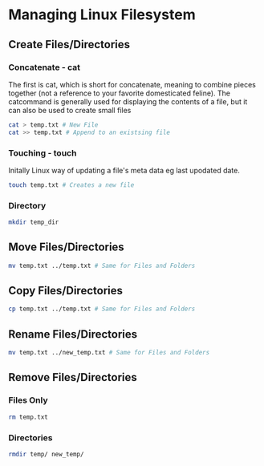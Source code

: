 # Managing Linux Filesystem

## Create Files/Directories

### Concatenate - cat

The first is cat, which is short for concatenate, meaning to combine pieces
together (not a reference to your favorite domesticated feline). The catcommand is
generally used for displaying the contents of a file, but it can also be used to create
small files

```zsh
cat > temp.txt # New File
cat >> temp.txt # Append to an existsing file
```

### Touching - touch

Initally Linux way of updating a file's meta data eg last upodated date.

```zsh
touch temp.txt # Creates a new file 
```

### Directory

```zsh
mkdir temp_dir
```

## Move Files/Directories

```zsh
mv temp.txt ../temp.txt # Same for Files and Folders
```

## Copy Files/Directories

```zsh
cp temp.txt ../temp.txt # Same for Files and Folders
```

## Rename Files/Directories

```zsh
mv temp.txt ../new_temp.txt # Same for Files and Folders
```

## Remove Files/Directories

### Files Only

```zsh
rm temp.txt
```

### Directories

```zsh
rmdir temp/ new_temp/
```
